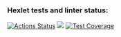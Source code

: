 ### Hexlet tests and linter status:
[![Actions Status](https://github.com/Costard86/java-project-61/workflows/hexlet-check/badge.svg)](https://github.com/Costard86/java-project-61/actions) 
<a href="https://codeclimate.com/github/Costard86/java-project-61/maintainability"><img src="https://api.codeclimate.com/v1/badges/c0b6415ad90d0294d6c7/maintainability" /></a>
[![Test Coverage](https://api.codeclimate.com/v1/badges/c0b6415ad90d0294d6c7/test_coverage)](https://codeclimate.com/github/Costard86/java-project-61/test_coverage)
